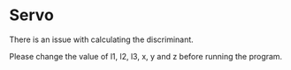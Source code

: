 # Servo

There is an issue with calculating the discriminant.

Please change the value of l1, l2, l3, x, y and z before running the program.

